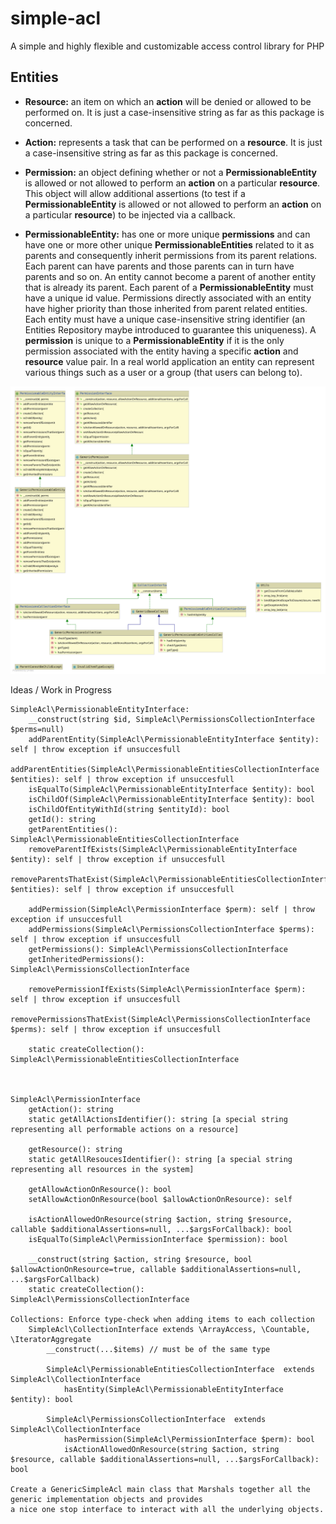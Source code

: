 # simple-acl
A simple and highly flexible and customizable access control library for PHP 

Entities
----------
* **Resource:** an item on which an **action** will be denied or allowed to be performed on.
It is just a case-insensitive string as far as this package is concerned.

* **Action:** represents a task that can be performed on a **resource**. 
It is just a case-insensitive string as far as this package is concerned.

* **Permission:** an object defining whether or not a **PermissionableEntity** 
is allowed or not allowed to perform an **action** on a particular **resource**.
This object will allow additional assertions (to test if a **PermissionableEntity**
 is allowed or not allowed to perform an **action** on a particular **resource**) to 
 be injected via a callback.

* **PermissionableEntity:** has one or more unique **permissions** and can have one or more other unique 
**PermissionableEntities** related to it as parents and consequently inherit permissions from its parent 
relations. Each parent can have parents and those parents can in turn have parents and so on. An entity 
cannot become a parent of another entity that is already its parent. Each parent of a **PermissionableEntity** 
must have a unique id value. Permissions directly associated with an entity have higher priority than those 
inherited from parent related entities. Each entity must have a unique case-insensitive string identifier (an
Entities Repository maybe introduced to guarantee this uniqueness). A **permission** is unique to a 
**PermissionableEntity** if it is the only permission associated with the entity having a specific 
**action** and **resource** value pair. In a real world application an entity can represent various 
things such as a user or a group (that users can belong to).
 
![Class Diagram](class-diagram.svg)

Ideas / Work in Progress

```
SimpleAcl\PermissionableEntityInterface:
	__construct(string $id, SimpleAcl\PermissionsCollectionInterface $perms=null)
    addParentEntity(SimpleAcl\PermissionableEntityInterface $entity): self | throw exception if unsuccesfull
    addParentEntities(SimpleAcl\PermissionableEntitiesCollectionInterface $entities): self | throw exception if unsuccesfull
	isEqualTo(SimpleAcl\PermissionableEntityInterface $entity): bool
    isChildOf(SimpleAcl\PermissionableEntityInterface $entity): bool
    isChildOfEntityWithId(string $entityId): bool
	getId(): string
	getParentEntities(): SimpleAcl\PermissionableEntitiesCollectionInterface
    removeParentIfExists(SimpleAcl\PermissionableEntityInterface $entity): self | throw exception if unsuccesfull
    removeParentsThatExist(SimpleAcl\PermissionableEntitiesCollectionInterface $entities): self | throw exception if unsuccesfull

    addPermission(SimpleAcl\PermissionInterface $perm): self | throw exception if unsuccesfull
    addPermissions(SimpleAcl\PermissionsCollectionInterface $perms): self | throw exception if unsuccesfull
    getPermissions(): SimpleAcl\PermissionsCollectionInterface
    getInheritedPermissions(): SimpleAcl\PermissionsCollectionInterface
     
    removePermissionIfExists(SimpleAcl\PermissionInterface $perm): self | throw exception if unsuccesfull
    removePermissionsThatExist(SimpleAcl\PermissionsCollectionInterface $perms): self | throw exception if unsuccesfull
	
	static createCollection(): SimpleAcl\PermissionableEntitiesCollectionInterface



SimpleAcl\PermissionInterface
    getAction(): string
    static getAllActionsIdentifier(): string [a special string representing all performable actions on a resource]

    getResource(): string
    static getAllResoucesIdentifier(): string [a special string representing all resources in the system]

    getAllowActionOnResource(): bool
	setAllowActionOnResource(bool $allowActionOnResource): self
	
	isActionAllowedOnResource(string $action, string $resource, callable $additionalAssertions=null, ...$argsForCallback): bool
	isEqualTo(SimpleAcl\PermissionInterface $permission): bool

    __construct(string $action, string $resource, bool $allowActionOnResource=true, callable $additionalAssertions=null, ...$argsForCallback)
	static createCollection(): SimpleAcl\PermissionsCollectionInterface

Collections: Enforce type-check when adding items to each collection
    SimpleAcl\CollectionInterface extends \ArrayAccess, \Countable, \IteratorAggregate
		__construct(...$items) // must be of the same type
	
        SimpleAcl\PermissionableEntitiesCollectionInterface  extends SimpleAcl\CollectionInterface
			hasEntity(SimpleAcl\PermissionableEntityInterface $entity): bool 
			
        SimpleAcl\PermissionsCollectionInterface  extends SimpleAcl\CollectionInterface
			hasPermission(SimpleAcl\PermissionInterface $perm): bool 
			isActionAllowedOnResource(string $action, string $resource, callable $additionalAssertions=null, ...$argsForCallback): bool

Create a GenericSimpleAcl main class that Marshals together all the generic implementation objects and provides 
a nice one stop interface to interact with all the underlying objects.

```

